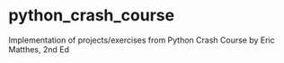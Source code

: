 # python_crash_course

Implementation of projects/exercises from Python Crash Course by Eric Matthes, 2nd Ed
